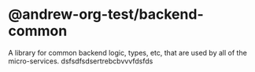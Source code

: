 # @andrew-org-test/backend-common

A library for common backend logic, types, etc, that are used by all of the micro-services.
dsfsdfsdsertrebcbvvvfdsfds